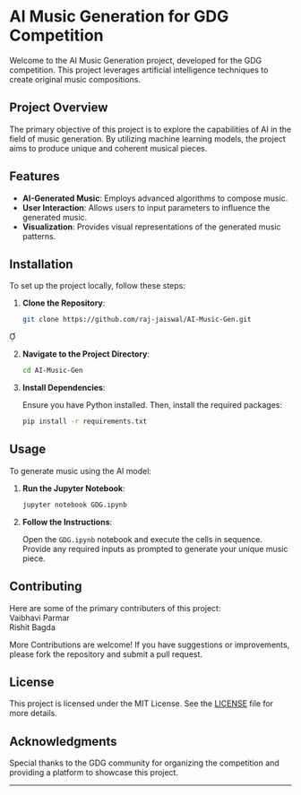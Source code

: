 # AI Music Generation for GDG Competition

Welcome to the AI Music Generation project, developed for the GDG competition. This project leverages artificial intelligence techniques to create original music compositions.

## Project Overview

The primary objective of this project is to explore the capabilities of AI in the field of music generation. By utilizing machine learning models, the project aims to produce unique and coherent musical pieces.

## Features

- **AI-Generated Music**: Employs advanced algorithms to compose music.
- **User Interaction**: Allows users to input parameters to influence the generated music.
- **Visualization**: Provides visual representations of the generated music patterns.

## Installation

To set up the project locally, follow these steps:

1. **Clone the Repository**:

   ```bash
   git clone https://github.com/raj-jaiswal/AI-Music-Gen.git
   ```


2. **Navigate to the Project Directory**:

   ```bash
   cd AI-Music-Gen
   ```

3. **Install Dependencies**:

   Ensure you have Python installed. Then, install the required packages:

   ```bash
   pip install -r requirements.txt
   ```

## Usage

To generate music using the AI model:

1. **Run the Jupyter Notebook**:

   ```bash
   jupyter notebook GDG.ipynb
   ```

2. **Follow the Instructions**:

   Open the `GDG.ipynb` notebook and execute the cells in sequence. Provide any required inputs as prompted to generate your unique music piece.

## Contributing
Here are some of the primary contributers of this project:<br>
Vaibhavi Parmar<br>
Rishit Bagda

More Contributions are welcome! If you have suggestions or improvements, please fork the repository and submit a pull request.

## License

This project is licensed under the MIT License. See the [LICENSE](LICENSE) file for more details.

## Acknowledgments

Special thanks to the GDG community for organizing the competition and providing a platform to showcase this project.

---
